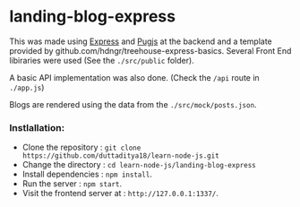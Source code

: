 # landing-blog-express

This was made using [Express](https://expressjs.com/) and [Pugjs](https://pugjs.org) at the backend and a template provided by github.com/hdngr/treehouse-express-basics. Several Front End libiraries were used (See the `./src/public` folder).

A basic API implementation was also done. (Check the `/api` route in `./app.js`)

Blogs are rendered using the data from the `./src/mock/posts.json`.

### Instlallation:

* Clone the repository : `git clone https://github.com/duttaditya18/learn-node-js.git` 
* Change the directory : `cd learn-node-js/landing-blog-express`
* Install dependencies : `npm install`.
* Run the server : `npm start`.
* Visit the frontend server at : `http://127.0.0.1:1337/`.
